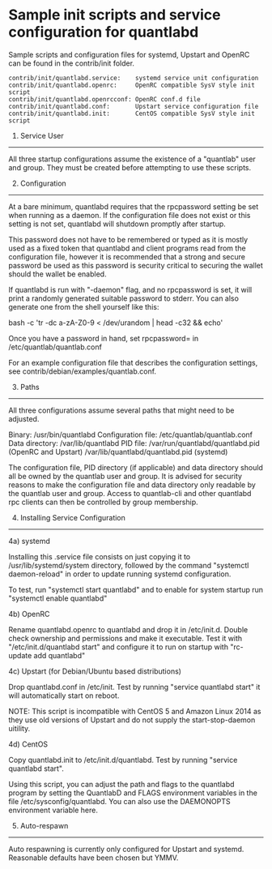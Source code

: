 Sample init scripts and service configuration for quantlabd
==========================================================

Sample scripts and configuration files for systemd, Upstart and OpenRC
can be found in the contrib/init folder.

    contrib/init/quantlabd.service:    systemd service unit configuration
    contrib/init/quantlabd.openrc:     OpenRC compatible SysV style init script
    contrib/init/quantlabd.openrcconf: OpenRC conf.d file
    contrib/init/quantlabd.conf:       Upstart service configuration file
    contrib/init/quantlabd.init:       CentOS compatible SysV style init script

1. Service User
---------------------------------

All three startup configurations assume the existence of a "quantlab" user
and group.  They must be created before attempting to use these scripts.

2. Configuration
---------------------------------

At a bare minimum, quantlabd requires that the rpcpassword setting be set
when running as a daemon.  If the configuration file does not exist or this
setting is not set, quantlabd will shutdown promptly after startup.

This password does not have to be remembered or typed as it is mostly used
as a fixed token that quantlabd and client programs read from the configuration
file, however it is recommended that a strong and secure password be used
as this password is security critical to securing the wallet should the
wallet be enabled.

If quantlabd is run with "-daemon" flag, and no rpcpassword is set, it will
print a randomly generated suitable password to stderr.  You can also
generate one from the shell yourself like this:

bash -c 'tr -dc a-zA-Z0-9 < /dev/urandom | head -c32 && echo'

Once you have a password in hand, set rpcpassword= in /etc/quantlab/quantlab.conf

For an example configuration file that describes the configuration settings,
see contrib/debian/examples/quantlab.conf.

3. Paths
---------------------------------

All three configurations assume several paths that might need to be adjusted.

Binary:              /usr/bin/quantlabd
Configuration file:  /etc/quantlab/quantlab.conf
Data directory:      /var/lib/quantlabd
PID file:            /var/run/quantlabd/quantlabd.pid (OpenRC and Upstart)
                     /var/lib/quantlabd/quantlabd.pid (systemd)

The configuration file, PID directory (if applicable) and data directory
should all be owned by the quantlab user and group.  It is advised for security
reasons to make the configuration file and data directory only readable by the
quantlab user and group.  Access to quantlab-cli and other quantlabd rpc clients
can then be controlled by group membership.

4. Installing Service Configuration
-----------------------------------

4a) systemd

Installing this .service file consists on just copying it to
/usr/lib/systemd/system directory, followed by the command
"systemctl daemon-reload" in order to update running systemd configuration.

To test, run "systemctl start quantlabd" and to enable for system startup run
"systemctl enable quantlabd"

4b) OpenRC

Rename quantlabd.openrc to quantlabd and drop it in /etc/init.d.  Double
check ownership and permissions and make it executable.  Test it with
"/etc/init.d/quantlabd start" and configure it to run on startup with
"rc-update add quantlabd"

4c) Upstart (for Debian/Ubuntu based distributions)

Drop quantlabd.conf in /etc/init.  Test by running "service quantlabd start"
it will automatically start on reboot.

NOTE: This script is incompatible with CentOS 5 and Amazon Linux 2014 as they
use old versions of Upstart and do not supply the start-stop-daemon uitility.

4d) CentOS

Copy quantlabd.init to /etc/init.d/quantlabd. Test by running "service quantlabd start".

Using this script, you can adjust the path and flags to the quantlabd program by
setting the QuantlabD and FLAGS environment variables in the file
/etc/sysconfig/quantlabd. You can also use the DAEMONOPTS environment variable here.

5. Auto-respawn
-----------------------------------

Auto respawning is currently only configured for Upstart and systemd.
Reasonable defaults have been chosen but YMMV.

